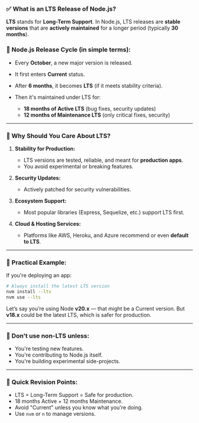 ### ✅ What is an LTS Release of Node.js?

**LTS** stands for **Long-Term Support**.
In Node.js, LTS releases are **stable versions** that are **actively maintained** for a longer period (typically **30 months**).

### 🔁 Node.js Release Cycle (in simple terms):

* Every **October**, a new major version is released.
* It first enters **Current** status.
* After **6 months**, it becomes **LTS** (if it meets stability criteria).
* Then it's maintained under LTS for:

  * **18 months of Active LTS** (bug fixes, security updates)
  * **12 months of Maintenance LTS** (only critical fixes, security)

---

### 📌 Why Should You Care About LTS?

1. **Stability for Production:**

   * LTS versions are tested, reliable, and meant for **production apps**.
   * You avoid experimental or breaking features.

2. **Security Updates:**

   * Actively patched for security vulnerabilities.

3. **Ecosystem Support:**

   * Most popular libraries (Express, Sequelize, etc.) support LTS first.

4. **Cloud & Hosting Services:**

   * Platforms like AWS, Heroku, and Azure recommend or even **default to LTS**.

---

### 🔧 Practical Example:

If you're deploying an app:

```bash
# Always install the latest LTS version
nvm install --lts
nvm use --lts
```

Let’s say you’re using Node **v20.x** — that might be a Current version. But **v18.x** could be the latest LTS, which is safer for production.

---

### 🚫 Don't use non-LTS unless:

* You're testing new features.
* You're contributing to Node.js itself.
* You're building experimental side-projects.

---

### 🧠 Quick Revision Points:

* LTS = Long-Term Support = Safe for production.
* 18 months Active + 12 months Maintenance.
* Avoid "Current" unless you know what you're doing.
* Use `nvm` or `n` to manage versions.
